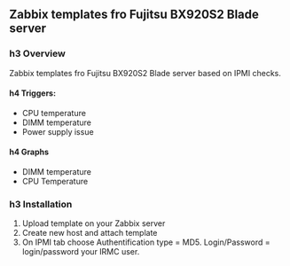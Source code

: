 ## Zabbix templates fro Fujitsu BX920S2 Blade server
### h3 Overview
Zabbix templates fro Fujitsu BX920S2 Blade server based on IPMI checks.
#### h4 Triggers:
* CPU temperature
* DIMM temperature
* Power supply issue
#### h4 Graphs
* DIMM temperature
* CPU Temperature
### h3 Installation
1. Upload template on your Zabbix server
2. Create new host and attach template
3. On IPMI tab choose Authentification type = MD5. Login/Password = login/password your IRMC user. 
